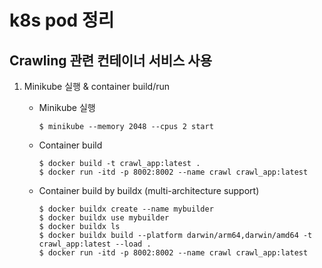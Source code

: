 # k8s pod 정리
## Crawling 관련 컨테이너 서비스 사용

1. Minikube 실행 & container build/run

    - Minikube 실행
        ```
        $ minikube --memory 2048 --cpus 2 start
        ```
    - Container build
        ```
        $ docker build -t crawl_app:latest .
        $ docker run -itd -p 8002:8002 --name crawl crawl_app:latest
        ```
    - Container build by buildx (multi-architecture support)
        ```
        $ docker buildx create --name mybuilder
        $ docker buildx use mybuilder
        $ docker buildx ls
        $ docker buildx build --platform darwin/arm64,darwin/amd64 -t crawl_app:latest --load .
        $ docker run -itd -p 8002:8002 --name crawl crawl_app:latest
        ```